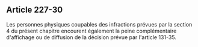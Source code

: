 Article 227-30
----
Les personnes physiques coupables des infractions prévues par la section 4 du
présent chapitre encourent également la peine complémentaire d'affichage ou de
diffusion de la décision prévue par l'article 131-35.

